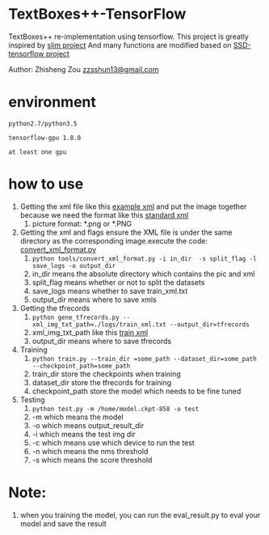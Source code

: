 # TextBoxes++-TensorFlow
TextBoxes++ re-implementation using tensorflow.
This project is greatly inspired by [slim project](https://github.com/tensorflow/tensorflow/tree/master/tensorflow/contrib/slim)
And many functions are modified based on [SSD-tensorflow project](https://github.com/balancap/SSD-Tensorflow)

Author:
	Zhisheng Zou zzsshun13@gmail.com

# environment
` python2.7/python3.5 ` 

`tensorflow-gpu 1.8.0`

`at least one gpu`

# how to use

1. Getting the  xml file like this [example xml](./demo/example/image0.xml) and put the image together because we need the format like this [standard xml](./demo/example/standard.xml)
   1. picture format: *.png or *.PNG
2. Getting the xml and flags
   ensure the XML file is under the same directory as the corresponding image.execute the code: [convert_xml_format.py](./tools/convert_xml_format.py)
   1. `python tools/convert_xml_format.py -i in_dir  -s split_flag -l save_logs -o output_dir` 
   2. in_dir means the absolute directory which contains the pic and xml
   3. split_flag means whether or not to split the datasets
   4. save_logs means whether to save train_xml.txt
   5. output_dir means where to save xmls
3. Getting the tfrecords
   1. `python gene_tfrecords.py --xml_img_txt_path=./logs/train_xml.txt --output_dir=tfrecords` 
   2. xml_img_txt_path like this [train xml](./logs/train_xml.txt)
   3. output_dir means where to save tfrecords
4. Training
   1. `python train.py --train_dir =some_path --dataset_dir=some_path --checkpoint_path=some_path`
   2. train_dir  store the checkpoints when training
   3. dataset_dir store the tfrecords for training
   4. checkpoint_path store the model which needs to be fine tuned
5. Testing
   1. `python test.py -m /home/model.ckpt-858 -o test`
   2. -m which means the model
   3. -o which means output_result_dir
   4. -i which means the test img dir
   5. -c which means use which device to run the test
   6. -n which means the nms threshold
   7. -s which means the score threshold



# Note:

1. when you training the model, you can run the eval_result.py to eval your model and save the result